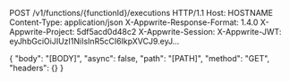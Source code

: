 POST /v1/functions/{functionId}/executions HTTP/1.1
Host: HOSTNAME
Content-Type: application/json
X-Appwrite-Response-Format: 1.4.0
X-Appwrite-Project: 5df5acd0d48c2
X-Appwrite-Session: 
X-Appwrite-JWT: eyJhbGciOiJIUzI1NiIsInR5cCI6IkpXVCJ9.eyJ...

{
  "body": "[BODY]",
  "async": false,
  "path": "[PATH]",
  "method": "GET",
  "headers": {}
}
